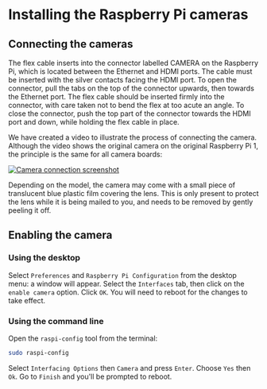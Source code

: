 # Installing the Raspberry Pi cameras

## Connecting the cameras

The flex cable inserts into the connector labelled CAMERA on the Raspberry Pi, which is located between the Ethernet and HDMI ports. The cable must be inserted with the silver contacts facing the HDMI port. To open the connector, pull the tabs on the top of the connector upwards, then towards the Ethernet port. The flex cable should be inserted firmly into the connector, with care taken not to bend the flex at too acute an angle. To close the connector, push the top part of the connector towards the HDMI port and down, while holding the flex cable in place.

We have created a video to illustrate the process of connecting the camera. Although the video shows the original camera on the original Raspberry Pi 1, the principle is the same for all camera boards:

[![Camera connection screenshot](https://img.youtube.com/vi/GImeVqHQzsE/0.jpg)](http://www.youtube.com/watch?v=GImeVqHQzsE)

Depending on the model, the camera may come with a small piece of translucent blue plastic film covering the lens. This is only present to protect the lens while it is being mailed to you, and needs to be removed by gently peeling it off.

## Enabling the camera

### Using the desktop

Select `Preferences` and `Raspberry Pi Configuration` from the desktop menu: a window will appear. Select the `Interfaces` tab, then click on the `enable camera` option. Click `OK`. You will need to reboot for the changes to take effect.

### Using the command line

Open the `raspi-config` tool from the terminal:

```bash
sudo raspi-config
```

Select `Interfacing Options` then `Camera` and press `Enter`. Choose `Yes` then `Ok`. Go to `Finish` and you'll be prompted to reboot.
